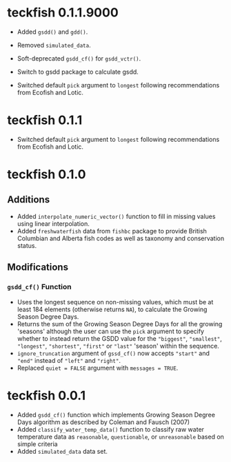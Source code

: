 <!-- NEWS.md is maintained by https://fledge.cynkra.com, contributors should not edit this file -->

# teckfish 0.1.1.9000

- Added `gsdd()` and `gdd()`.

- Removed `simulated_data`.

- Soft-deprecated `gsdd_cf()` for `gsdd_vctr()`.

- Switch to gsdd package to calculate gsdd.

- Switched default `pick` argument to `longest` following recommendations from Ecofish and Lotic.


# teckfish 0.1.1

- Switched default `pick` argument to `longest` following recommendations from Ecofish and Lotic.


# teckfish 0.1.0

## Additions

- Added `interpolate_numeric_vector()` function to fill in missing values using linear interpolation.
- Added `freshwaterfish` data from `fishbc` package to provide British Columbian and Alberta fish codes as well as taxonomy and conservation status.

## Modifications

### `gsdd_cf()` Function

- Uses the longest sequence on non-missing values, which must be at least 184 elements (otherwise returns `NA`), to calculate the Growing Season Degree Days.
- Returns the sum of the Growing Season Degree Days for all the growing 'seasons' although the user can use the `pick` argument to specify whether to instead return the GSDD value for the `"biggest"`, `"smallest"`, `"longest"`, `"shortest"`, `"first"` or `"last"` 'season' within the sequence.
- `ignore_truncation` argument of `gssd_cf()` now accepts `"start"` and `"end"` instead of
`"left"` and `"right"`.
- Replaced `quiet = FALSE` argument with `messages = TRUE`.

# teckfish 0.0.1

- Added `gsdd_cf()` function which implements Growing Season Degree Days
algorithm as described by Coleman and Fausch (2007)
- Added `classify_water_temp_data()` function to classify raw water temperature
data as `reasonable`, `questionable`, or `unreasonable` based on 
simple criteria
- Added `simulated_data` data set.

